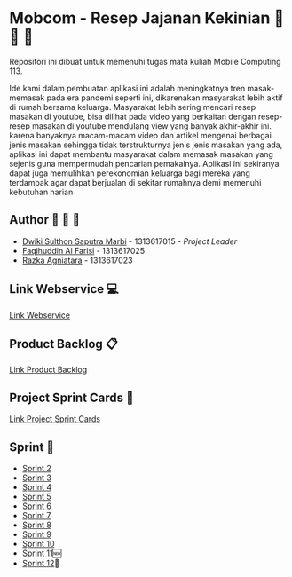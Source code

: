 # Mobcom - Resep Jajanan Kekinian :pizza: :hamburger: :fries:
Repositori ini dibuat untuk memenuhi tugas mata kuliah Mobile Computing 113. 

Ide kami dalam pembuatan aplikasi ini adalah meningkatnya tren masak-memasak pada era pandemi seperti ini, dikarenakan masyarakat lebih aktif di rumah bersama keluarga. Masyarakat lebih sering mencari resep masakan di youtube, bisa dilihat pada video yang berkaitan dengan resep-resep masakan  di youtube mendulang view yang banyak akhir-akhir ini.  karena banyaknya macam-macam video dan artikel mengenai berbagai jenis masakan sehingga tidak terstrukturnya jenis jenis masakan yang ada, aplikasi ini dapat membantu masyarakat dalam memasak masakan yang sejenis guna mempermudah pencarian pemakainya. Aplikasi ini sekiranya dapat juga memulihkan perekonomian keluarga bagi mereka yang terdampak agar dapat berjualan di sekitar rumahnya demi memenuhi kebutuhan harian

## Author :construction_worker: :construction_worker: :construction_worker:
* [Dwiki Sulthon Saputra Marbi](https://github.com/dwikimarbi) - 1313617015 - *Project Leader*
* [Faqihuddin Al Farisi](https://github.com/falfisme) - 1313617025
* [Razka Agniatara](https://github.com/Razka173) - 1313617023

## Link Webservice :computer:
[Link Webservice](https://github.com/dwikimarbi/Mobcom-WebService)

## Product Backlog :clipboard:
[Link Product Backlog](https://docs.google.com/spreadsheets/d/17UESCjCuMqcH6AoVo_Gtnt-EjXaEHkXbpOpHY_e4tcw/edit?usp=sharing)

## Project Sprint Cards :date:
[Link Project Sprint Cards](https://github.com/dwikimarbi/Mobcom/projects/2)

## Sprint :milky_way:
* [Sprint 2](https://github.com/dwikimarbi/Mobcom/tree/sprint2)
* [Sprint 3](https://github.com/dwikimarbi/Mobcom/tree/sprint3)
* [Sprint 4](https://github.com/dwikimarbi/Mobcom/tree/sprint4)
* [Sprint 5](https://github.com/dwikimarbi/Mobcom/tree/sprint5)
* [Sprint 6](https://github.com/dwikimarbi/Mobcom/tree/sprint6)
* [Sprint 7](https://github.com/dwikimarbi/Mobcom/tree/sprint7)
* [Sprint 8](https://github.com/dwikimarbi/Mobcom/tree/sprint8)
* [Sprint 9](https://github.com/dwikimarbi/Mobcom/tree/sprint9)
* [Sprint 10](https://github.com/dwikimarbi/Mobcom/tree/sprint10)
* [Sprint 11](https://github.com/dwikimarbi/Mobcom/tree/sprint11):new:
* [Sprint 12](https://github.com/dwikimarbi/Mobcom/tree/sprint12):construction:

